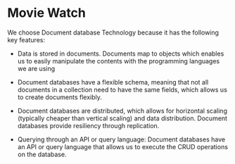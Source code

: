 # Movie Watch



We choose Document database Technology because it has the following key features:

- Data is stored in documents. Documents map to objects which enables us to easily manipulate the contents with the programming languages we are using

- Document databases have a flexible schema, meaning that not all documents in a collection need to have the same fields, which allows us to create documents flexibly.

- Document databases are distributed, which allows for horizontal scaling (typically cheaper than vertical scaling) and data distribution. Document databases provide resiliency through replication.

- Querying through an API or query language: Document databases have an API or query language that allows us to execute the CRUD operations on the database.
